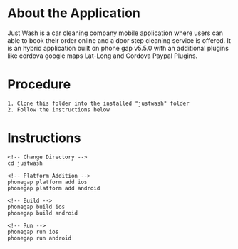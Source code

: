 # About the Application
Just Wash is a car cleaning company mobile application where users can able to book their order online and a door step cleaning service is offered. It is an hybrid application built on phone gap v5.5.0 with an additional plugins like cordova google maps Lat-Long and Cordova Paypal Plugins.

# Procedure
	1. Clone this folder into the installed "justwash" folder
	2. Follow the instructions below

# Instructions
	<!-- Change Directory -->
	cd justwash

	<!-- Platform Addition -->
	phonegap platform add ios
	phonegap platform add android
	
	<!-- Build -->
	phonegap build ios
	phonegap build android
	
	<!-- Run -->
	phonegap run ios
	phonegap run android
